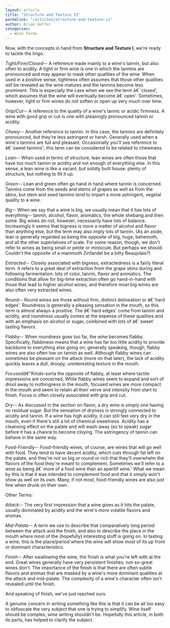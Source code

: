 ```yaml
---
layout: article
title: "Structure and Texture II"
permalink: "/articles/structure-and-texture-ii"
author: Brian Hoffer
categories:
  - Wine Terms
---
```


Now, with the concepts in hand from **Structure and Texture I**, we're ready to tackle the lingo: 

*Tight/Firm/Closed*-- A reference made mainly to a wine's tannin, but also often to acidity. A tight or firm wine is one in which the tannins are pronounced and may appear to mask other qualities of the wine. When used in a positive sense, tightness often assumes that those other qualities will be revealed as the wine matures and the tannins become less prominent. This is especially the case when we see the term â€˜closed', which assumes that the wine will eventually become â€˜open'. Sometimes, however, tight or firm wines do not soften or open up very much over time. 

*Grip/Cut*-- A reference to the quality of a wine's tannic or acidic firmness. A wine with good grip or cut is one with pleasingly pronounced tannin or acidity. 

*Chewy*-- Another reference to tannin. In this case, the tannins are definitely pronounced, but they're less astringent or harsh. Generally used when a wine's tannins are full and pleasant. Occasionally you'll see reference to â€˜sweet tannins'; this term can be considered to be related to chewiness. 

*Lean*-- When used in terms of structure, lean wines are often those that have too much tannin or acidity and not enough of everything else. In this sense, a lean wine is like a vacant, but solidly built house: plenty of structure, but nothing to fill it up. 

*Green*-- Lean and green often go hand in hand where tannin is concerned. Tannins come from the seeds and stems of grapes as well as from the skins, but stem and seed tannins tend to impart a more astringent, vegetal quality to a wine. 

*Big*-- When we say that a wine is big, we usually mean that it has lots of everything-- tannin, alcohol, flavor, aromatics, the whole shebang and then some. Big wines do not, however, necessarily have lots of balance. Increasingly it seems that bigness is more a matter of alcohol and flavor than anything else, but the term may also imply lots of tannin. (As an aside, lean is generally regarded as being the opposite of big, huge, behemoth, and all the other superlatives of scale. For some reason, though, we don't refer to wines as being small or petite or miniscule. But perhaps we should. Couldn't the opposite of a mammoth Zinfandel be a bitty Beaujolais?) 

*Extracted*-- Closely associated with bigness, extractedness is a fairly literal term. It refers to a great deal of extraction from the grape skins during and following fermentation: lots of color, tannin, flavor and aromatics. The conditions that allow for big-time extraction often go hand-in-hand with those that lead to higher alcohol wines, and therefore most big wines are also often very extracted wines. 

*Round*-- Round wines are those without firm, distinct delineation or â€˜hard edges'. Roundness is generally a pleasing sensation in the mouth, so this term is almost always a positive. The â€˜hard edges' come from tannin and acidity, and roundness usually comes at the expense of these qualities and with an emphasis on alcohol or sugar, combined with lots of â€˜sweet' tasting flavors. 

*Flabby*-- When roundness goes too far, the wine becomes flabby. Specifically, flabbiness means that a wine has far too little acidity to provide backbone to everything else going on; generally speaking, though, flabby wines are also often low on tannin as well. Although flabby wines can sometimes be pleasant on the attack (more on that later), the lack of acidity quickly leaves a dull, droopy, uninteresting texture in the mouth.

 

*Focusedâ€”Kinda*-sorta the opposite of flabby, at least where tactile impressions are concerned. While flabby wines seem to expand and sort of drool away to nothingness in the mouth, focused wines are more compact in the mouth and seem to retain all their verve and intensity from start to finish. Focus is often closely associated with grip and cut. 

*Dry*-- As discussed in the section on flavor, a dry wine is simply one having no residual sugar. But the sensation of dryness is strongly connected to acidity and tannin. If a wine has high acidity, it can still feel very dry in the mouth, even if there's still a lot of chemical sweetness. Acidity has a cleansing effect on the palate and will wash away (so to speak) sugar before it has a chance to become cloying. The astringency of tannin can behave in the same way. 

*Food-Friendly*-- Food-friendly wines, of course, are wines that will go well with food. They tend to have decent acidity, which cuts through fat left on the palate, and they're not so big or round or rich that they'll overwhelm the flavors of the food they're meant to complement. Sometimes we'll refer to a wine as being â€˜more of a food wine than an aperitif wine.' What we mean by this is that it was intended to complement food and that it simply won't show as well on its own. Many, if not most, food-friendly wines are also just fine when drunk on their own. 

Other Terms: 

*Attack*-- The very first impression that a wine gives as it hits the palate, usually dominated by acidity and the wine's more volatile flavors and aromas. 

*Mid-Palate*-- A term we use to describe that comparatively long period between the attack and the finish, and also to describe the place in the mouth where most of the (hopefully) interesting stuff is going on. In tasting a wine, this is the place/period where the wine will show most of its up front or dominant characteristics. 

*Finish*-- After swallowing the wine, the finish is what you're left with at the end. Great wines generally have very persistent finishes; not-so-great wines don't. The importance of the finish is that there are often subtle flavors and aromas that are masked by a wine's more dominant qualities at the attack and mid-palate. The complexity of a wine's character often isn't revealed until the finish. 

And speaking of finish, we've just reached ours. 

A genuine concern in writing something like this is that it can be all too easy to obfuscate the very subject that one is trying to simplify. Wine itself should be complex, wine writing shouldn't be. Hopefully this article, in both its parts, has helped to clarify the subject.